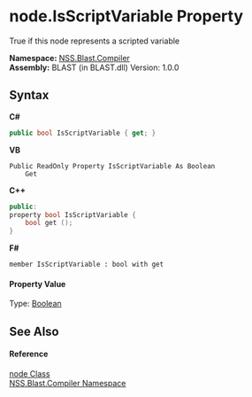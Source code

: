 # node.IsScriptVariable Property 
 

True if this node represents a scripted variable

**Namespace:**&nbsp;<a href="26a25caa-f50b-92ad-f15c-dbb9db1493ae">NSS.Blast.Compiler</a><br />**Assembly:**&nbsp;BLAST (in BLAST.dll) Version: 1.0.0

## Syntax

**C#**<br />
``` C#
public bool IsScriptVariable { get; }
```

**VB**<br />
``` VB
Public ReadOnly Property IsScriptVariable As Boolean
	Get
```

**C++**<br />
``` C++
public:
property bool IsScriptVariable {
	bool get ();
}
```

**F#**<br />
``` F#
member IsScriptVariable : bool with get

```


#### Property Value
Type: <a href="https://docs.microsoft.com/dotnet/api/system.boolean" target="_blank" rel="noopener noreferrer">Boolean</a>

## See Also


#### Reference
<a href="7dc9b7e9-64ad-f224-ae1a-4e6639739f56">node Class</a><br /><a href="26a25caa-f50b-92ad-f15c-dbb9db1493ae">NSS.Blast.Compiler Namespace</a><br />